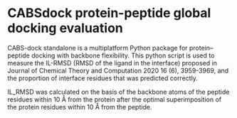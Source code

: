 # CABSdock protein-peptide global docking evaluation
CABS-dock standalone is a multiplatform Python package for protein–peptide docking with backbone flexibility. This python script is used to measure the IL-RMSD (RMSD of the ligand in the interface) proposed in Journal of Chemical Theory and Computation 2020 16 (6), 3959-3969, and the proportion of interface residues that was predicted correctly.

IL_RMSD was calculated on the basis of the backbone atoms of the peptide residues within 10 Å from the protein after the optimal superimposition of the protein residues within 10 Å from the peptide.
